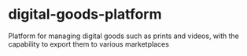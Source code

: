 # digital-goods-platform
Platform for managing digital goods such as prints and videos, with the capability to export them to various marketplaces
